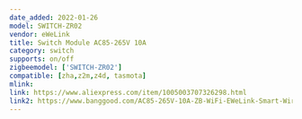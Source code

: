 ```yaml
---
date_added: 2022-01-26
model: SWITCH-ZR02
vendor: eWeLink
title: Switch Module AC85-265V 10A
category: switch
supports: on/off
zigbeemodel: ['SWITCH-ZR02']
compatible: [zha,z2m,z4d, tasmota]
mlink: 
link: https://www.aliexpress.com/item/1005003707326298.html
link2: https://www.banggood.com/AC85-265V-10A-ZB-WiFi-EWeLink-Smart-Wireless-Switch-Module-APP-Remote-Control-Voice-Control-Works-with-Alexa-p-1925931.html
---
```


